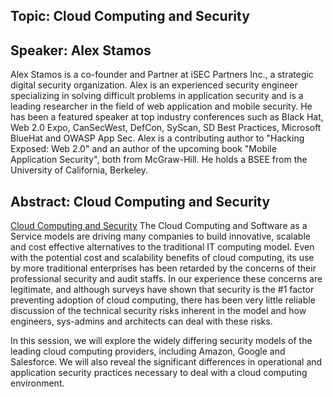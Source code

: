 ## Topic: Cloud Computing and Security

## Speaker: Alex Stamos

Alex Stamos is a co-founder and Partner at iSEC Partners Inc., a
strategic digital security organization. Alex is an experienced security
engineer specializing in solving difficult problems in application
security and is a leading researcher in the field of web application and
mobile security. He has been a featured speaker at top industry
conferences such as Black Hat, Web 2.0 Expo, CanSecWest, DefCon, SyScan,
SD Best Practices, Microsoft BlueHat and OWASP App Sec. Alex is a
contributing author to "Hacking Exposed: Web 2.0" and an author of the
upcoming book "Mobile Application Security", both from McGraw-Hill. He
holds a BSEE from the University of California, Berkeley.

## Abstract: Cloud Computing and Security

[Cloud Computing and
Security](https://www.owasp.org/images/5/58/Cloud_Computing_Security.pdf)
The Cloud Computing and Software as a Service models are driving many
companies to build innovative, scalable and cost effective alternatives
to the traditional IT computing model. Even with the potential cost and
scalability benefits of cloud computing, its use by more traditional
enterprises has been retarded by the concerns of their professional
security and audit staffs. In our experience these concerns are
legitimate, and although surveys have shown that security is the \#1
factor preventing adoption of cloud computing, there has been very
little reliable discussion of the technical security risks inherent in
the model and how engineers, sys-admins and architects can deal with
these risks.

In this session, we will explore the widely differing security models of
the leading cloud computing providers, including Amazon, Google and
Salesforce. We will also reveal the significant differences in
operational and application security practices necessary to deal with a
cloud computing environment.